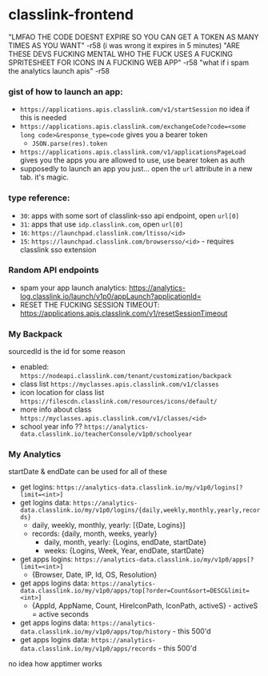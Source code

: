 # classlink-frontend

"LMFAO THE CODE DOESNT EXPIRE SO YOU CAN GET A TOKEN AS MANY TIMES AS YOU WANT" -r58 (i was wrong it expires in 5 minutes)
"ARE THESE DEVS FUCKING MENTAL WHO THE FUCK USES A FUCKING SPRITESHEET FOR ICONS IN A FUCKING WEB APP" -r58
"what if i spam the analytics launch apis" -r58

### gist of how to launch an app:
 - `https://applications.apis.classlink.com/v1/startSession` no idea if this is needed
 - `https://applications.apis.classlink.com/exchangeCode?code=<some long code>&response_type=code` gives you a bearer token
   - `JSON.parse(res).token`
 - `https://applications.apis.classlink.com/v1/applicationsPageLoad` gives you the apps you are allowed to use, use bearer token as auth
 - supposedly to launch an app you just... open the `url` attribute in a new tab. it's magic.


### type reference:
 - `30`: apps with some sort of classlink-sso api endpoint, open `url[0]`
 - `31`: apps that use `idp.classlink.com`, open `url[0]`
 - `16`: `https://launchpad.classlink.com/ltisso/<id>`
 - `15`: `https://launchpad.classlink.com/browsersso/<id>` - requires classlink sso extension


### Random API endpoints
 - spam your app launch analytics: https://analytics-log.classlink.io/launch/v1p0/appLaunch?applicationId=<id>
 - RESET THE FUCKING SESSION TIMEOUT: https://applications.apis.classlink.com/v1/resetSessionTimeout 


### My Backpack
sourcedId is the id for some reason

 - enabled: `https://nodeapi.classlink.com/tenant/customization/backpack`
 - class list `https://myclasses.apis.classlink.com/v1/classes`
 - icon location for class list `https://filescdn.classlink.com/resources/icons/default/`
 - more info about class `https://myclasses.apis.classlink.com/v1/classes/<id>`
 - school year info ?? `https://analytics-data.classlink.io/teacherConsole/v1p0/schoolyear`


### My Analytics
startDate & endDate can be used for all of these

 - get logins: `https://analytics-data.classlink.io/my/v1p0/logins[?limit=<int>]`
 - get logins data: `https://analytics-data.classlink.io/my/v1p0/logins/{daily,weekly,monthly,yearly,records}`
    - daily, weekly, monthly, yearly: [{Date, Logins}]
    - records: {daily, month, weeks, yearly}
       - daily, month, yearly: {Logins, endDate, startDate}
       - weeks: {Logins, Week, Year, endDate, startDate}
 - get apps logins: `https://analytics-data.classlink.io/my/v1p0/apps[?limit=<int>]`
    - {Browser, Date, IP, Id, OS, Resolution}
 - get apps logins data: `https://analytics-data.classlink.io/my/v1p0/apps/top[?order=Count&sort=DESC&limit=<int>]`
    - {AppId, AppName, Count, HireIconPath, IconPath, activeS} - activeS = active seconds
 - get apps logins data: `https://analytics-data.classlink.io/my/v1p0/apps/top/history` - this 500'd 
 - get apps logins data: `https://analytics-data.classlink.io/my/v1p0/apps/records` - this 500'd

no idea how apptimer works
